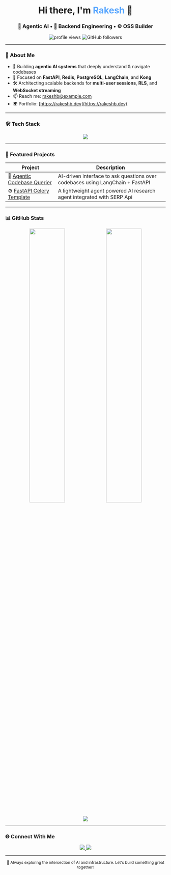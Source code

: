 <!-- Title Section -->
<h1 align="center">
  Hi there, I'm <span style="color:#58a6ff;">Rakesh</span> 👋
</h1>

<h3 align="center">
  🧠 Agentic AI • 🔐 Backend Engineering • ⚙️ OSS Builder
</h3>

<p align="center">
  <img src="https://komarev.com/ghpvc/?username=Rakesh-46-VR&label=Profile%20views&color=0e75b6&style=flat" alt="profile views" />
  <img src="https://img.shields.io/github/followers/Rakesh-46-VR?label=Follow&style=social" alt="GitHub followers" />
</p>

---

### 🧩 About Me

- 🌟 Building **agentic AI systems** that deeply understand & navigate codebases
- 🔐 Focused on **FastAPI**, **Redis**, **PostgreSQL**, **LangChain**, and **Kong**
- 🛠️ Architecting scalable backends for **multi-user sessions**, **RLS**, and **WebSocket streaming**
- 📫 Reach me: [rakeshb@example.com](mailto:rakeshb@example.com)
- 🌍 Portfolio: [https://rakeshb.dev](https://rakeshb.dev)

---

### 🛠️ Tech Stack

<p align="center">
  <img src="https://skillicons.dev/icons?i=go,py,ts,fastapi,react,redis,postgres,docker,nginx,linux,bash,git,vscode" />
</p>

---

### 🚀 Featured Projects

| Project | Description |
|--------|-------------|
| 🧠 [Agentic Codebase Querier](https://github.com/Rakesh-46-VR/codevec) | AI-driven interface to ask questions over codebases using LangChain + FastAPI |
| ⚙️ [FastAPI Celery Template](https://github.com/Rakesh-46-VR/AutoResearchAgent) | A lightweight agent powered AI research agent integrated with SERP Api |

---

### 📊 GitHub Stats

<p align="center">
  <img src="https://github-readme-stats.vercel.app/api?username=Rakesh-46-VR&show_icons=true&theme=radical&rank_icon=github&hide_border=true" width="47%" />
  <img src="https://streak-stats.demolab.com/?user=Rakesh-46-VR&theme=radical&hide_border=true" width="47%" />
</p>

<p align="center">
  <img src="https://github-readme-activity-graph.vercel.app/graph?username=Rakesh-46-VR&theme=react-dark&area=true&hide_border=true" />
</p>

---

### 🌐 Connect With Me

<p align="center">
  <a href="https://linkedin.com/in/rakeshb" target="_blank">
    <img src="https://img.shields.io/badge/LinkedIn-blue?logo=linkedin&logoColor=white" />
  </a>
  <a href="https://twitter.com/rakeshb" target="_blank">
    <img src="https://img.shields.io/badge/Twitter-1DA1F2?logo=twitter&logoColor=white" />
  </a>
</p>

---

<p align="center" style="font-size: 12px;">
  🔁 Always exploring the intersection of AI and infrastructure. Let's build something great together!
</p>
